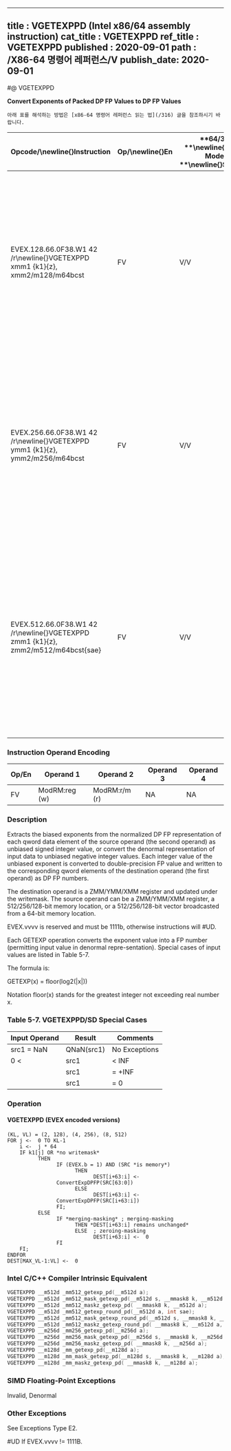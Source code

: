 ----------------------------
title : VGETEXPPD (Intel x86/64 assembly instruction)
cat_title : VGETEXPPD
ref_title : VGETEXPPD
published : 2020-09-01
path : /X86-64 명령어 레퍼런스/V
publish_date: 2020-09-01
----------------------------


#@ VGETEXPPD

**Convert Exponents of Packed DP FP Values to DP FP Values**

```lec-info
아래 표를 해석하는 방법은 [x86-64 명령어 레퍼런스 읽는 법](/316) 글을 참조하시기 바랍니다.
```

|**Opcode/**\newline{}**Instruction**|**Op/**\newline{}**En**|**64/32 **\newline{}**bit Mode **\newline{}**Support**|**CPUID **\newline{}**Feature **\newline{}**Flag**|**Description**|
|------------------------------------|-----------------------|------------------------------------------------------|--------------------------------------------------|---------------|
|EVEX.128.66.0F38.W1 42 /r\newline{}VGETEXPPD xmm1 {k1}{z}, xmm2/m128/m64bcst|FV|V/V|AVX512VL\newline{}AVX512F|Convert the exponent of packed double-precision floating-point values in the source operand to DP FP results representing unbiased integer exponents and stores the results in the destination register.|
|EVEX.256.66.0F38.W1 42 /r\newline{}VGETEXPPD ymm1 {k1}{z}, ymm2/m256/m64bcst|FV|V/V|AVX512VL\newline{}AVX512F|Convert the exponent of packed double-precision floating-point values in the source operand to DP FP results representing unbiased integer exponents and stores the results in the destination register.|
|EVEX.512.66.0F38.W1 42 /r\newline{}VGETEXPPD zmm1 {k1}{z}, zmm2/m512/m64bcst{sae}|FV|V/V|AVX512F|Convert the exponent of packed double-precision floating-point values in the source operand to DP FP results representing unbiased integer exponents and stores the results in the destination under writemask k1.|
### Instruction Operand Encoding


|Op/En|Operand 1|Operand 2|Operand 3|Operand 4|
|-----|---------|---------|---------|---------|
|FV|ModRM:reg (w)|ModRM:r/m (r)|NA|NA|
### Description


Extracts the biased exponents from the normalized DP FP representation of each qword data element of the source operand (the second operand) as unbiased signed integer value, or convert the denormal representation of input data to unbiased negative integer values. Each integer value of the unbiased exponent is converted to double-precision FP value and written to the corresponding qword elements of the destination operand (the first operand) as DP FP numbers. 

The destination operand is a ZMM/YMM/XMM register and updated under the writemask. The source operand can be a ZMM/YMM/XMM register, a 512/256/128-bit memory location, or a 512/256/128-bit vector broadcasted from a 64-bit memory location.

EVEX.vvvv is reserved and must be 1111b, otherwise instructions will #UD.

Each GETEXP operation converts the exponent value into a FP number (permitting input value in denormal repre-sentation). Special cases of input values are listed in Table 5-7.

The formula is:

GETEXP(x) = floor(log2(|x|)) 

Notation floor(x) stands for the greatest integer not exceeding real number x. 

### Table 5-7. VGETEXPPD/SD Special Cases


|**Input Operand**|**Result**|**Comments**|
|-----------------|----------|------------|
|src1 = NaN|QNaN(src1)|No Exceptions|
|0 < |src1| < INF|floor(log2(|src1|)) ||
|| src1| = +INF|+INF||
|| src1| = 0|-INF||

### Operation
#### VGETEXPPD (EVEX encoded versions)
```info-verb
(KL, VL) = (2, 128), (4, 256), (8, 512)
FOR j <-  0 TO KL-1
    i <-  j * 64
    IF k1[j] OR *no writemask*
          THEN 
                IF (EVEX.b = 1) AND (SRC *is memory*)
                      THEN
                            DEST[i+63:i] <-
                ConvertExpDPFP(SRC[63:0])
                      ELSE 
                            DEST[i+63:i] <-
                ConvertExpDPFP(SRC[i+63:i])
                FI;
          ELSE 
                IF *merging-masking* ; merging-masking
                      THEN *DEST[i+63:i] remains unchanged*
                      ELSE  ; zeroing-masking
                            DEST[i+63:i] <-  0
                FI
    FI;
ENDFOR
DEST[MAX_VL-1:VL] <-  0
```

### Intel C/C++ Compiler Intrinsic Equivalent

```cpp
VGETEXPPD __m512d _mm512_getexp_pd(__m512d a);
VGETEXPPD __m512d _mm512_mask_getexp_pd(__m512d s, __mmask8 k, __m512d a);
VGETEXPPD __m512d _mm512_maskz_getexp_pd( __mmask8 k, __m512d a);
VGETEXPPD __m512d _mm512_getexp_round_pd(__m512d a, int sae);
VGETEXPPD __m512d _mm512_mask_getexp_round_pd(__m512d s, __mmask8 k, __m512d a, int sae);
VGETEXPPD __m512d _mm512_maskz_getexp_round_pd( __mmask8 k, __m512d a, int sae);
VGETEXPPD __m256d _mm256_getexp_pd(__m256d a);
VGETEXPPD __m256d _mm256_mask_getexp_pd(__m256d s, __mmask8 k, __m256d a);
VGETEXPPD __m256d _mm256_maskz_getexp_pd( __mmask8 k, __m256d a);
VGETEXPPD __m128d _mm_getexp_pd(__m128d a);
VGETEXPPD __m128d _mm_mask_getexp_pd(__m128d s, __mmask8 k, __m128d a);
VGETEXPPD __m128d _mm_maskz_getexp_pd( __mmask8 k, __m128d a);
```
### SIMD Floating-Point Exceptions


Invalid, Denormal

### Other Exceptions


See Exceptions Type E2.

#UD If EVEX.vvvv != 1111B.

